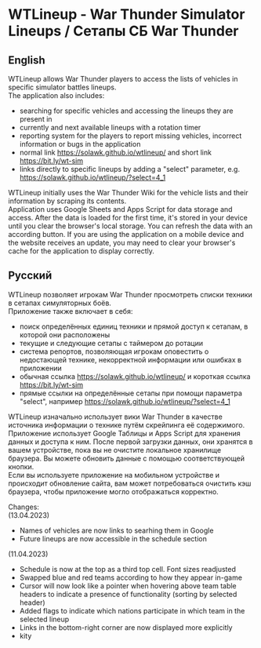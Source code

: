 # WTLineup - War Thunder Simulator Lineups / Сетапы СБ War Thunder  

## English  
WTLineup allows War Thunder players to access the lists of vehicles in specific simulator battles lineups.  
The application also includes:  
* searching for specific vehicles and accessing the lineups they are present in  
* currently and next available lineups with a rotation timer  
* reporting system for the players to report missing vehicles, incorrect information or bugs in the application  
* normal link https://solawk.github.io/wtlineup/ and short link https://bit.ly/wt-sim  
* links directly to specific lineups by adding a "select" parameter, e.g. https://solawk.github.io/wtlineup/?select=4_1  

WTLineup initially uses the War Thunder Wiki for the vehicle lists and their information by scraping its contents.  
Application uses Google Sheets and Apps Script for data storage and access. After the data is loaded for the first time, it's stored in your device until you clear the browser's local storage. You can refresh the data with an according button.
If you are using the application on a mobile device and the website receives an update, you may need to clear your browser's cache for the application to display correctly.

## Русский
WTLineup позволяет игрокам War Thunder просмотреть списки техники в сетапах симуляторных боёв.  
Приложение также включает в себя:
* поиск определённых единиц техники и прямой доступ к сетапам, в которой они расположены  
* текущие и следующие сетапы с таймером до ротации  
* система репортов, позволяющая игрокам оповестить о недостающей технике, некорректной информации или ошибках в приложении  
* обычная ссылка https://solawk.github.io/wtlineup/ и короткая ссылка https://bit.ly/wt-sim  
* прямые ссылки на определённые сетапы при помощи параметра "select", например https://solawk.github.io/wtlineup/?select=4_1  

WTLineup изначально использует вики War Thunder в качестве источника информации о технике путём скрейпинга её содержимого.  
Приложение использует Google Таблицы и Apps Script для хранения данных и доступа к ним. После первой загрузки данных, они хранятся в вашем устройстве, пока вы не очистите локальное хранилище браузера. Вы можете обновить данные с помощью соответствующей кнопки.  
Если вы используете приложение на мобильном устройстве и происходит обновление сайта, вам может потребоваться очистить кэш браузера, чтобы приложение могло отображаться корректно.

Changes:  
(13.04.2023)
* Names of vehicles are now links to searhing them in Google  
* Future lineups are now accessible in the schedule section  

(11.04.2023)
* Schedule is now at the top as a third top cell. Font sizes readjusted  
* Swapped blue and red teams according to how they appear in-game  
* Cursor will now look like a pointer when hovering above team table headers to indicate a presence of functionality (sorting by selected header)  
* Added flags to indicate which nations participate in which team in the selected lineup  
* Links in the bottom-right corner are now displayed more explicitly  
* kity  